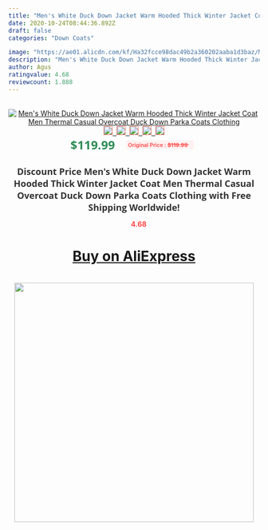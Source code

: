 ```yaml
---
title: "Men's White Duck Down Jacket Warm Hooded Thick Winter Jacket Coat Men Thermal Casual Overcoat Duck Down Parka Coats Clothing"
date: 2020-10-24T08:44:36.892Z
draft: false
categories: "Down Coats"

image: "https://ae01.alicdn.com/kf/Ha32fcce98dac49b2a360202aaba1d3baz/Men-s-White-Duck-Down-Jacket-Warm-Hooded-Thick-Winter-Jacket-Coat-Men-Thermal-Casual-Overcoat.jpg"
description: "Men's White Duck Down Jacket Warm Hooded Thick Winter Jacket Coat Men Thermal Casual Overcoat Duck Down Parka Coats Clothing"
author: Agus
ratingvalue: 4.68
reviewcount: 1.888
---
```

<br>
<div style="text-align: center;">
<a href="https://s.click.aliexpress.com/e/_AWp1fB" target="_blank" rel="nofollow noopener noreferrer"><img alt="Men's White Duck Down Jacket Warm Hooded Thick Winter Jacket Coat Men Thermal Casual Overcoat Duck Down Parka Coats Clothing" class="magnifier-image" src="https://ae01.alicdn.com/kf/Ha32fcce98dac49b2a360202aaba1d3baz/Men-s-White-Duck-Down-Jacket-Warm-Hooded-Thick-Winter-Jacket-Coat-Men-Thermal-Casual-Overcoat.jpg_640x640.jpg">
<br>
<img style="border:1px solid salmon" src="https://ae01.alicdn.com/kf/Ha32fcce98dac49b2a360202aaba1d3baz/Men-s-White-Duck-Down-Jacket-Warm-Hooded-Thick-Winter-Jacket-Coat-Men-Thermal-Casual-Overcoat.jpg_120x120.jpg">&nbsp;&nbsp;<img style="border:1px solid salmon" src="https://ae01.alicdn.com/kf/H36203f231dcd44c79031860e9ddc62f4n/Men-s-White-Duck-Down-Jacket-Warm-Hooded-Thick-Winter-Jacket-Coat-Men-Thermal-Casual-Overcoat.jpg_120x120.jpg">&nbsp;&nbsp;<img style="border:1px solid salmon" src="https://ae01.alicdn.com/kf/Hba619c3844434a4998427da257ffacf8B/Men-s-White-Duck-Down-Jacket-Warm-Hooded-Thick-Winter-Jacket-Coat-Men-Thermal-Casual-Overcoat.jpg_120x120.jpg">&nbsp;&nbsp;<img style="border:1px solid salmon" src="https://ae01.alicdn.com/kf/H435ee91458184d319ff01e707d411195u/Men-s-White-Duck-Down-Jacket-Warm-Hooded-Thick-Winter-Jacket-Coat-Men-Thermal-Casual-Overcoat.jpg_120x120.jpg">&nbsp;&nbsp;<img style="border:1px solid salmon" src="https://ae01.alicdn.com/kf/H39205a24a1084c63aa4cb74bb68128b99/Men-s-White-Duck-Down-Jacket-Warm-Hooded-Thick-Winter-Jacket-Coat-Men-Thermal-Casual-Overcoat.jpg_120x120.jpg"></a></div><br0>
<div style="text-align: center;"><span style="background-color: white; border: 0px; box-sizing: border-box; color: seagreen; display: inline-block; font-family: &quot;open sans&quot; , &quot;arial&quot; , &quot;helvetica&quot; , sans-serif , &quot;heiti&quot;; font-size: 24px; font-stretch: inherit; font-weight: 700; line-height: inherit; margin: 0px 10px 0px 0px; padding: 0px; vertical-align: middle;">$119.99 </span>
<span style="background: rgb(255 , 241 , 241); border-radius: 3px; border: 0px; box-sizing: border-box; color: #ff4747; display: inline-block; font-family: inherit; font-size: 12px; font-stretch: inherit; font-style: inherit; font-variant: inherit; font-weight: 600; line-height: inherit; margin: 0px; padding: 2px 5px; transform: scale(0.9); vertical-align: middle;">Original Price : <b style="text-decoration: line-through;">$119.99 </b> &nbsp;&nbsp;</span></div>
<h1 style="color: #333333; display: inline-block; font-family: &quot;open sans&quot; , &quot;arial&quot; , &quot;helvetica&quot; , sans-serif , &quot;heiti&quot;; font-size: 18px; font-stretch: inherit; font-weight: 700; text-align: center;">Discount Price Men's White Duck Down Jacket Warm Hooded Thick Winter Jacket Coat Men Thermal Casual Overcoat Duck Down Parka Coats Clothing with Free Shipping Worldwide!</h1>
<div style="color: #ff4747; text-align: center;">
<img src="https://4.bp.blogspot.com/-M0ZcTcb-5uY/XleCXlxnR4I/AAAAAAAAAEc/OrjgMkXV1oMQFaCRZj5HQwOCBcu3w1FegCPcBGAYYCw/s1600/star.png" style="height: 15px;">&nbsp;<b>4.68</b></div>
<div class="button_cont" align="center"><a class="buynow_a" href="https://s.click.aliexpress.com/e/_AWp1fB" target="_blank" rel="nofollow noopener noreferrer"><H1>Buy on AliExpress</H1></a></div><br>
<div class="separator" style="clear: both; text-align: center;">
<img src="https://lh3.googleusercontent.com/-pTy5HemUv9M/XlePHvY0dAI/AAAAAAAAAE4/0nX5iRUoIWY8eMW9Dpxeirr157OZliDIgCLcBGAsYHQ/s1600/badge.gif" width="480">
</div>
